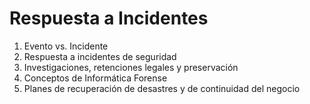 # Respuesta a Incidentes

1. Evento vs. Incidente 
2. Respuesta a incidentes de seguridad 
3. Investigaciones, retenciones legales y preservación 
4. Conceptos de Informática Forense 
5. Planes de recuperación de desastres y de continuidad del negocio